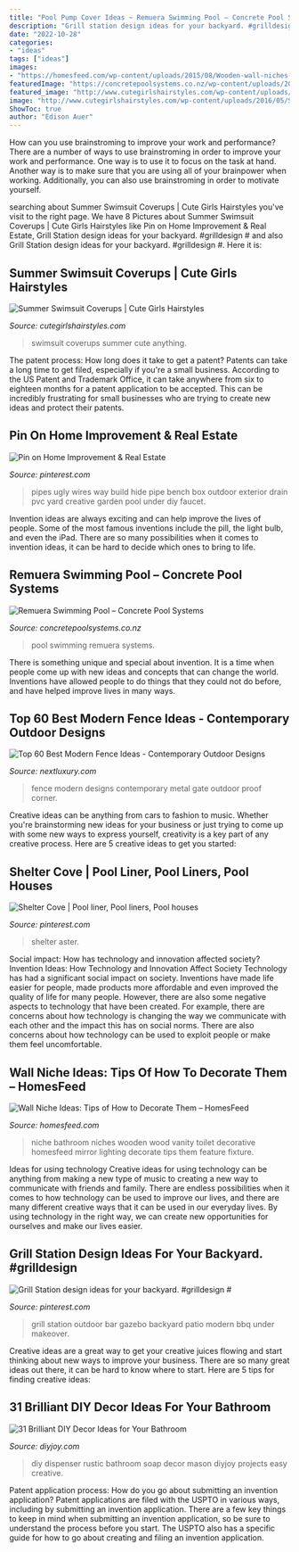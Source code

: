 ```yaml
---
title: "Pool Pump Cover Ideas ~ Remuera Swimming Pool – Concrete Pool Systems"
description: "Grill station design ideas for your backyard. #grilldesign #"
date: "2022-10-28"
categories:
- "ideas"
tags: ["ideas"]
images:
- "https://homesfeed.com/wp-content/uploads/2015/08/Wooden-wall-niches-for-transparent-glass-vases-in-a-bathroom-floating-sink-and-faucet-a-decorative-mirror-with-wood-frame-a-single-vanity-lighting-fixture-a-toilet-fixture.jpg"
featuredImage: "https://concretepoolsystems.co.nz/wp-content/uploads/2015/08/S6A8519-Swimming-Pool-Resized-687x1030.jpg"
featured_image: "http://www.cutegirlshairstyles.com/wp-content/uploads/2016/05/Swimsuit-coverups-2.jpg"
image: "http://www.cutegirlshairstyles.com/wp-content/uploads/2016/05/Swimsuit-coverups-2.jpg"
ShowToc: true
author: "Edison Auer"
---
```



How can you use brainstroming to improve your work and performance?
There are a number of ways to use brainstroming in order to improve your work and performance. One way is to use it to focus on the task at hand. Another way is to make sure that you are using all of your brainpower when working. Additionally, you can also use brainstroming in order to motivate yourself.

	

		
searching about Summer Swimsuit Coverups | Cute Girls Hairstyles you've visit to the right page. We have 8 Pictures about Summer Swimsuit Coverups | Cute Girls Hairstyles like Pin on Home Improvement &amp; Real Estate, Grill Station design ideas for your backyard. #grilldesign # and also Grill Station design ideas for your backyard. #grilldesign #. Here it is:
		
    
## Summer Swimsuit Coverups | Cute Girls Hairstyles

<img loading=lazy src="http://www.cutegirlshairstyles.com/wp-content/uploads/2016/05/Swimsuit-coverups-2.jpg" onerror="this.onerror=null;this.src='https://tse4.mm.bing.net/th?id=OIP.EamshN2yjR0g2MvVXkYi_wHaLG&amp;pid=15.1';" alt="Summer Swimsuit Coverups | Cute Girls Hairstyles">

_Source: cutegirlshairstyles.com_

>swimsuit coverups summer cute anything. 

	

The patent process: How long does it take to get a patent?
Patents can take a long time to get filed, especially if you're a small business. According to the US Patent and Trademark Office, it can take anywhere from six to eighteen months for a patent application to be accepted. This can be incredibly frustrating for small businesses who are trying to create new ideas and protect their patents.

    
## Pin On Home Improvement &amp; Real Estate

<img loading=lazy src="https://i.pinimg.com/736x/52/f4/80/52f480dcd103ca2cca07fc253241f63f--hide-pipes-in-yard-build-a-bench.jpg" onerror="this.onerror=null;this.src='https://tse1.mm.bing.net/th?id=OIP.zztlUHphLWZ_RXIhjxCyFQHaO0&amp;pid=15.1';" alt="Pin on Home Improvement &amp; Real Estate">

_Source: pinterest.com_

>pipes ugly wires way build hide pipe bench box outdoor exterior drain pvc yard creative garden pool under diy faucet. 

	

Invention ideas are always exciting and can help improve the lives of people. Some of the most famous inventions include the pill, the light bulb, and even the iPad. There are so many possibilities when it comes to invention ideas, it can be hard to decide which ones to bring to life.

    
## Remuera Swimming Pool – Concrete Pool Systems

<img loading=lazy src="https://concretepoolsystems.co.nz/wp-content/uploads/2015/08/S6A8519-Swimming-Pool-Resized-687x1030.jpg" onerror="this.onerror=null;this.src='https://tse2.mm.bing.net/th?id=OIP.udSPQLlRpDSrtU-DL-yJuQHaLG&amp;pid=15.1';" alt="Remuera Swimming Pool – Concrete Pool Systems">

_Source: concretepoolsystems.co.nz_

>pool swimming remuera systems. 

	

There is something unique and special about invention. It is a time when people come up with new ideas and concepts that can change the world. Inventions have allowed people to do things that they could not do before, and have helped improve lives in many ways.

    
## Top 60 Best Modern Fence Ideas - Contemporary Outdoor Designs

<img loading=lazy src="http://nextluxury.com/wp-content/uploads/home-modern-fence-ideas-with-metal-gate.jpg" onerror="this.onerror=null;this.src='https://tse4.mm.bing.net/th?id=OIP.wvmEk8lXosd_vp8VWHYvxQAAAA&amp;pid=15.1';" alt="Top 60 Best Modern Fence Ideas - Contemporary Outdoor Designs">

_Source: nextluxury.com_

>fence modern designs contemporary metal gate outdoor proof corner. 

	

Creative ideas can be anything from cars to fashion to music. Whether you're brainstorming new ideas for your business or just trying to come up with some new ways to express yourself, creativity is a key part of any creative process. Here are 5 creative ideas to get you started:

    
## Shelter Cove | Pool Liner, Pool Liners, Pool Houses

<img loading=lazy src="https://i.pinimg.com/736x/8d/9d/cf/8d9dcfb34131f9a8f31b33e05530e2c3.jpg" onerror="this.onerror=null;this.src='https://tse1.mm.bing.net/th?id=OIP.XMZ4oX6jJI5A7tQZUs2izAHaJ3&amp;pid=15.1';" alt="Shelter Cove | Pool liner, Pool liners, Pool houses">

_Source: pinterest.com_

>shelter aster. 

	

Social impact: How has technology and innovation affected society?
Invention Ideas: How Technology and Innovation Affect Society
Technology has had a significant social impact on society. Inventions have made life easier for people, made products more affordable and even improved the quality of life for many people. However, there are also some negative aspects to technology that have been created. For example, there are concerns about how technology is changing the way we communicate with each other and the impact this has on social norms. There are also concerns about how technology can be used to exploit people or make them feel uncomfortable.

    
## Wall Niche Ideas: Tips Of How To Decorate Them – HomesFeed

<img loading=lazy src="https://homesfeed.com/wp-content/uploads/2015/08/Wooden-wall-niches-for-transparent-glass-vases-in-a-bathroom-floating-sink-and-faucet-a-decorative-mirror-with-wood-frame-a-single-vanity-lighting-fixture-a-toilet-fixture.jpg" onerror="this.onerror=null;this.src='https://tse4.mm.bing.net/th?id=OIP.HgsJtAzgnluKXsajRZ7NPQHaFm&amp;pid=15.1';" alt="Wall Niche Ideas: Tips of How to Decorate Them – HomesFeed">

_Source: homesfeed.com_

>niche bathroom niches wooden wood vanity toilet decorative homesfeed mirror lighting decorate tips them feature fixture. 

	

Ideas for using technology
Creative ideas for using technology can be anything from making a new type of music to creating a new way to communicate with friends and family. There are endless possibilities when it comes to how technology can be used to improve our lives, and there are many different creative ways that it can be used in our everyday lives. By using technology in the right way, we can create new opportunities for ourselves and make our lives easier.

    
## Grill Station Design Ideas For Your Backyard. #grilldesign #

<img loading=lazy src="https://i.pinimg.com/736x/03/eb/45/03eb4575857429038ddbd565dbda1b49.jpg" onerror="this.onerror=null;this.src='https://tse3.mm.bing.net/th?id=OIP.yvWPPBXFU4r5G50Ah_cAHAHaNK&amp;pid=15.1';" alt="Grill Station design ideas for your backyard. #grilldesign #">

_Source: pinterest.com_

>grill station outdoor bar gazebo backyard patio modern bbq under makeover. 

	

Creative ideas are a great way to get your creative juices flowing and start thinking about new ways to improve your business. There are so many great ideas out there, it can be hard to know where to start. Here are 5 tips for finding creative ideas:

    
## 31 Brilliant DIY Decor Ideas For Your Bathroom

<img loading=lazy src="http://diyjoy.com/wp-content/uploads/2016/05/DIY-Rustic-Soap-Dispenser.jpg" onerror="this.onerror=null;this.src='https://tse1.mm.bing.net/th?id=OIP.XdYAZ7qtJK5CwYdS7E7gzgHaLH&amp;pid=15.1';" alt="31 Brilliant DIY Decor Ideas for Your Bathroom">

_Source: diyjoy.com_

>diy dispenser rustic bathroom soap decor mason diyjoy projects easy creative. 

	

Patent application process: How do you go about submitting an invention application?
Patent applications are filed with the USPTO in various ways, including by submitting an invention application. There are a few key things to keep in mind when submitting an invention application, so be sure to understand the process before you start. The USPTO also has a specific guide for how to go about creating and filing an invention application.

